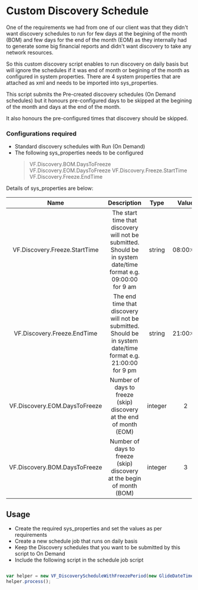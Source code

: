 # Custom Discovery Schedule

One of the requirements we had from one of our client was that they didn't want discovery schedules to run for few days at the begining of the month (BOM) and few days for the end of the month (EOM) as they internally had to generate some big financial reports and didn't want discovery to take any network resources.

So this custom discovery script enables to run discovery on daily basis but will ignore the schedules if it was end of month or begining of the month as configured in system properties. There are 4 system properties that are attached as xml and needs to be imported into sys_properties.

This script submits the Pre-created discovery schedules (On Demand schedules) but it honours
pre-configured days to be skipped at the begining of the month and days at the end of the month.

It also honours the pre-configured times that discovery should be skipped.

### Configurations required

- Standard discovery schedules with Run (On Demand)
- The following sys_properties needs to be configured
    > VF.Discovery.BOM.DaysToFreeze
    > VF.Discovery.EOM.DaysToFreeze
    > VF.Discovery.Freeze.StartTime
    > VF.Discovery.Freeze.EndTime

Details of sys_properties are below:

| Name | Description  | Type  | Value |
| :-------------------------:   | :-: | :-: |  :-: |
| VF.Discovery.Freeze.StartTime | The start time that discovery will not be submitted. Should be in system date/time format e.g. 09:00:00 for 9 am | string | 08:00:00 |
| VF.Discovery.Freeze.EndTime | The end time that discovery will not be submitted. Should be in system date/time format e.g. 21:00:00 for 9 pm | string | 21:00:00 |
| VF.Discovery.EOM.DaysToFreeze | Number of days to freeze (skip) discovery at the end of month (EOM) | integer | 2 |
| VF.Discovery.BOM.DaysToFreeze | Number of days to freeze (skip) discovery at the begin of month (BOM) | integer | 3 |

## Usage

- Create the required sys_properties and set the values as per requirements
- Create a new schedule job that runs on daily basis
- Keep the Discovery schedules that you want to be submitted by this script to On Demand
- Include the following script in the schedule job script

```javascript

var helper = new VF_DiscoveryScheduleWithFreezePeriod(new GlideDateTime());
helper.process();

```
